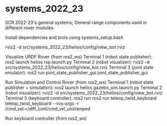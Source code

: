 # systems_2022_23
SCR 2022-23's general systems; General range components used in different rover modules

Install dependencies and tools using systems_setup.bash

rviz2 -d src/systems_2022_23/helios/config/view_bot.rviz

Visualize URDF Rover
	(from ros2_ws)
	Terminal 1 (robot state publisher): ros2 launch helios rsp.launch.py
	Terminal 2 (robot visualizer): rviz2 -d src/systems_2022_23/helios/config/view_bot.rviz
	Terminal 3 (joint state emulator): ros2 run joint_state_publisher_gui joint_state_publisher_gui

Run Simulation and Control Rover
	(from ros2_ws)
	Terminal 1 (robot state publisher + simulation): ros2 launch helios gazebo_sim.launch.py
	Terminal 2 (robot visualizer): rviz2 -d src/systems_2022_23/helios/config/view_bot.rviz
	Terminal 3 (keyboard controller): ros2 run ros2 run teleop_twist_keyboard teleop_twist_keyboard --ros-args -r /cmd_vel:=/diff_cont/cmd_vel_unstamped


Run keyboard controller
	(from ros2_ws)

